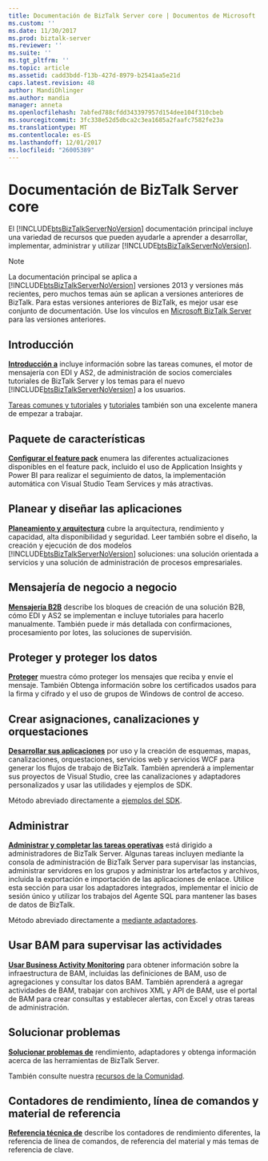 ```yaml
---
title: Documentación de BizTalk Server core | Documentos de Microsoft
ms.custom: ''
ms.date: 11/30/2017
ms.prod: biztalk-server
ms.reviewer: ''
ms.suite: ''
ms.tgt_pltfrm: ''
ms.topic: article
ms.assetid: cadd3bdd-f13b-427d-8979-b2541aa5e21d
caps.latest.revision: 48
author: MandiOhlinger
ms.author: mandia
manager: anneta
ms.openlocfilehash: 7abfed788cfdd343397957d154dee104f310cbeb
ms.sourcegitcommit: 3fc338e52d5dbca2c3ea1685a2faafc7582fe23a
ms.translationtype: MT
ms.contentlocale: es-ES
ms.lasthandoff: 12/01/2017
ms.locfileid: "26005389"
---
```

# <a name="biztalk-server-core-documentation"></a>Documentación de BizTalk Server core
El [!INCLUDE[btsBizTalkServerNoVersion](../includes/btsbiztalkservernoversion-md.md)] documentación principal incluye una variedad de recursos que pueden ayudarle a aprender a desarrollar, implementar, administrar y utilizar [!INCLUDE[btsBizTalkServerNoVersion](../includes/btsbiztalkservernoversion-md.md)].  

> [!NOTE] 
> La documentación principal se aplica a [!INCLUDE[btsBizTalkServerNoVersion](../includes/btsbiztalkservernoversion-md.md)] versiones 2013 y versiones más recientes, pero muchos temas aún se aplican a versiones anteriores de BizTalk. Para estas versiones anteriores de BizTalk, es mejor usar ese conjunto de documentación. Use los vínculos en [Microsoft BizTalk Server](https://msdn.microsoft.com/library/dd547397\(BTS.10\).aspx) para las versiones anteriores.  

## <a name="get-started"></a>Introducción
**[Introducción a](../core/getting-started-with-biztalk-server.md)**  incluye información sobre las tareas comunes, el motor de mensajería con EDI y AS2, de administración de socios comerciales tutoriales de BizTalk Server y los temas para el nuevo [!INCLUDE[btsBizTalkServerNoVersion](../includes/btsbiztalkservernoversion-md.md)] a los usuarios.
  
[Tareas comunes y tutoriales](http://msdn.microsoft.com/library/cd02757d-48c6-4ba4-b72d-02acd0b1eff1) y [tutoriales](http://msdn.microsoft.com/library/1e404aca-6e25-4189-a0cc-5e9b95194b81) también son una excelente manera de empezar a trabajar.

## <a name="feature-pack"></a>Paquete de características 
**[Configurar el feature pack](../core/configure-the-feature-pack.md)**  enumera las diferentes actualizaciones disponibles en el feature pack, incluido el uso de Application Insights y Power BI para realizar el seguimiento de datos, la implementación automática con Visual Studio Team Services y más atractivas. 
  
## <a name="plan-and-architect-your-applications"></a>Planear y diseñar las aplicaciones
**[Planeamiento y arquitectura](../core/plan-and-architect-your-biztalk-server-solution.md)**  cubre la arquitectura, rendimiento y capacidad, alta disponibilidad y seguridad. Leer también sobre el diseño, la creación y ejecución de dos modelos [!INCLUDE[btsBizTalkServerNoVersion](../includes/btsbiztalkservernoversion-md.md)] soluciones: una solución orientada a servicios y una solución de administración de procesos empresariales.

## <a name="business-to-business-messaging"></a>Mensajería de negocio a negocio
**[Mensajería B2B](../core/trading-partner-management-using-biztalk-server.md)**  describe los bloques de creación de una solución B2B, cómo EDI y AS2 se implementan e incluye tutoriales para hacerlo manualmente. También puede ir más detallada con confirmaciones, procesamiento por lotes, las soluciones de supervisión. 

## <a name="secure-and-protect-your-data"></a>Proteger y proteger los datos
**[Proteger](../core/secure-and-protect-your-biztalk-messages.md)**  muestra cómo proteger los mensajes que reciba y envíe el mensaje. También Obtenga información sobre los certificados usados para la firma y cifrado y el uso de grupos de Windows de control de acceso.

## <a name="create-maps-pipelines-and-orchestrations"></a>Crear asignaciones, canalizaciones y orquestaciones
**[Desarrollar sus aplicaciones](../core/develop-your-biztalk-applications.md)**  por uso y la creación de esquemas, mapas, canalizaciones, orquestaciones, servicios web y servicios WCF para generar los flujos de trabajo de BizTalk. También aprenderá a implementar sus proyectos de Visual Studio, cree las canalizaciones y adaptadores personalizados y usar las utilidades y ejemplos de SDK.
  
Método abreviado directamente a [ejemplos del SDK](../core/samples-in-the-sdk.md).
  
## <a name="administer-and-manage"></a>Administrar
**[Administrar y completar las tareas operativas](../core/operational-and-administrative-tasks-in-your-biztalk-environment.md)**  está dirigido a administradores de BizTalk Server. Algunas tareas incluyen mediante la consola de administración de BizTalk Server para supervisar las instancias, administrar servidores en los grupos y administrar los artefactos y archivos, incluida la exportación e importación de las aplicaciones de enlace. Utilice esta sección para usar los adaptadores integrados, implementar el inicio de sesión único y utilizar los trabajos del Agente SQL para mantener las bases de datos de BizTalk.

Método abreviado directamente a [mediante adaptadores](../core/using-adapters.md).

## <a name="use-bam-to-monitor-activities"></a>Usar BAM para supervisar las actividades
**[Usar Business Activity Monitoring](../core/using-business-activity-monitoring.md)**  para obtener información sobre la infraestructura de BAM, incluidas las definiciones de BAM, uso de agregaciones y consultar los datos BAM. También aprenderá a agregar actividades de BAM, trabajar con archivos XML y API de BAM, use el portal de BAM para crear consultas y establecer alertas, con Excel y otras tareas de administración.

## <a name="troubleshoot"></a>Solucionar problemas
**[Solucionar problemas de](../core/troubleshooting.md)**  rendimiento, adaptadores y obtenga información acerca de las herramientas de BizTalk Server.

También consulte nuestra [recursos de la Comunidad](../core/community-resources5.md).

## <a name="performance-counters-command-line-and-developer-reference"></a>Contadores de rendimiento, línea de comandos y material de referencia
 
**[Referencia técnica de](../core/technical-reference5.md)**  describe los contadores de rendimiento diferentes, la referencia de línea de comandos, de referencia del material y más temas de referencia de clave.

